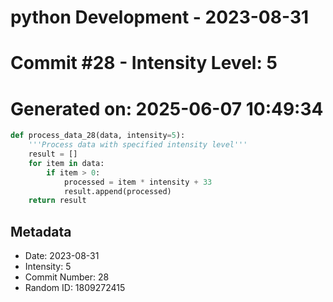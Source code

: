 ﻿# python Development - 2023-08-31
# Commit #28 - Intensity Level: 5
# Generated on: 2025-06-07 10:49:34
```python
def process_data_28(data, intensity=5):
    '''Process data with specified intensity level'''
    result = []
    for item in data:
        if item > 0:
            processed = item * intensity + 33
            result.append(processed)
    return result
```
## Metadata
- Date: 2023-08-31
- Intensity: 5
- Commit Number: 28
- Random ID: 1809272415
